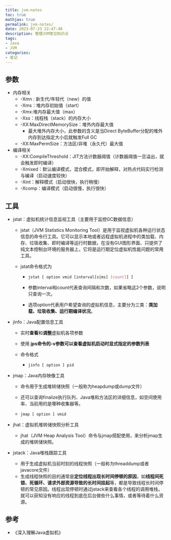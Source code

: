 ```yaml
---
title: jvm-notes
toc: true
mathjax: true
permalink: jvm-notes/
date: 2023-07-23 22:47:48
description: 整理JVM常见知识点
tags:
- Java
- JVM
categories:
- 笔记
---
```


## 参数

* 内存相关
  * -Xmn : 新生代/年轻代（new）的值
  * -Xms：堆内存初始值（start）
  * -Xmx:堆内存最大值（max）
  * -Xss：线程栈（stack）的内存大小
  * -XX:MaxDirectMemorySize：堆外内存最大值
    * 最大堆外内存大小，此参数的含义是当Direct ByteBuffer分配的堆外内存到达指定大小后就触发Full GC
  * -XX:MaxPermSize：方法区/非堆（永久代）最大值
* 编译相关
  * -XX:CompileThreshold：JIT方法计数器阈值（计数器阈值一旦溢出，就会触发即时编译）
  * -Xmixed：默认编译模式，混合模式，即开始解释，对热点代码实行检测与编译（启动速度较快）
  * -Xint：解释模式（启动很快，执行稍慢）
  * -Xcomp：编译模式（启动很慢，执行很快）

## 工具

* jstat：虚拟机统计信息监视工具（主要用于监控GC数据信息）

  * jstat（JVM Statistics Monitoring Tool）是用于监视虚拟机各种运行状态信息的命令行工具。它可以显示本地或者远程虚拟机进程中的类加载、内存、垃圾收集、即时编译等运行时数据，在没有GUI图形界面、只提供了纯文本控制台环境的服务器上，它将是运行期定位虚拟机性能问题的常用工具。

  * jstat命令格式为

    * ```bash
      jstat [ option vmid [interval[s|ms] [count]] ]
      ```

    * 参数interval和count代表查询间隔和次数，如果省略这2个参数，说明只查询一次。

    * 选项option代表用户希望查询的虚拟机信息，主要分为三类：**类加载、垃圾收集、运行期编译状况**。

* jinfo：Java配置信息工具

  * 实时**查看**和**调整**虚拟机各项参数

  * 使用 **jps命令的-v参数可以查看虚拟机启动时显式指定的参数列表**

  * 命令格式

    * ```bash
      jinfo [ option ] pid
      ```

* jmap：Java内存映像工具

  * 命令用于生成堆转储快照（一般称为heapdump或dump文件）

  * 还可以查询finalize执行队列、Java堆和方法区的详细信息，如空间使用率、当前用的是哪种收集器等。

  * ```bash
    jmap [ option ] vmid
    ```

* jhat：虚拟机堆转储快照分析工具

  * jhat（JVM Heap Analysis Tool）命令与jmap搭配使用，来分析jmap生成的堆转储快照。

* jstack：Java堆栈跟踪工具

  * 用于生成虚拟机当前时刻的线程快照（一般称为threaddump或者javacore文件）
  * 生成线程快照的目的通常是**定位线程出现长时间停顿的原因**，如**线程间死锁、死循环、请求外部资源导致的长时间挂起**等，都是导致线程长时间停顿的常见原因。线程出现停顿时通过jstack来查看各个线程的调用堆栈，就可以获知没有响应的线程到底在后台做些什么事情，或者等待着什么资源。

## 参考

* 《深入理解Java虚拟机》
